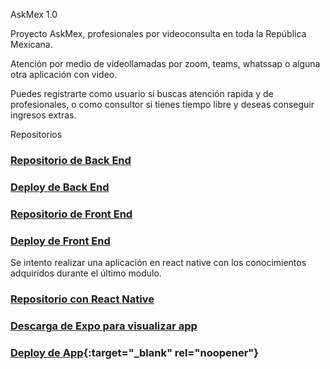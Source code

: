 AskMex 1.0

Proyecto AskMex, profesionales por videoconsulta en toda la República Mexicana.

Atención por medio de videollamadas por zoom, teams, whatssap o alguna otra aplicación con video.

Puedes registrarte como usuario si buscas atención rapida y de profesionales, o como consultor si tienes tiempo libre y deseas conseguir ingresos extras.

Repositorios

### [Repositorio de Back End](https://github.com/noredi32/api)

### [Deploy de Back End](https://askmexapi.herokuapp.com/)

### [Repositorio de Front End](https://github.com/noredi32/askmex)

### [Deploy de Front End](https://upbeat-ardinghelli-2bdc55.netlify.app)

Se intento realizar una aplicación en react native con los conocimientos adquiridos durante el último modulo.

### [Repositorio con React Native](https://github.com/noredi32/AppAskmex)

### [Descarga de Expo para visualizar app](https://play.google.com/store/apps/details?id=host.exp.exponent&hl=es_MX&gl=US)

### [Deploy de App](https://expo.dev/@noredi32/askmex){:target="\_blank" rel="noopener"}
